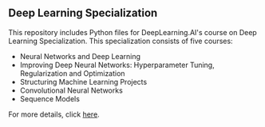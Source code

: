 ## Deep Learning Specialization

This repository includes Python files for DeepLearning.AI's course on Deep Learning Specialization. This specialization consists of five courses: 

* Neural Networks and Deep Learning
* Improving Deep Neural Networks: Hyperparameter Tuning, Regularization and Optimization
* Structuring Machine Learning Projects
* Convolutional Neural Networks
* Sequence Models

For more details, click [here](https://www.coursera.org/specializations/deep-learning).
